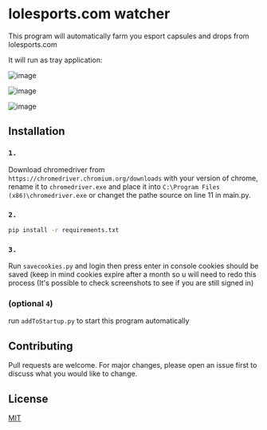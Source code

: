 # lolesports.com watcher

This program will automatically farm you esport capsules and drops from lolesports.com

It will run as tray application:

![image](https://user-images.githubusercontent.com/74879467/168255586-00701752-b7b7-43df-b4d6-d4e78dd15ba8.png)

![image](https://user-images.githubusercontent.com/74879467/168255633-6dfeca31-544b-4eda-bd09-efc3b11c5bd3.png)

![image](https://user-images.githubusercontent.com/74879467/168254938-ca686835-b840-4053-bdc6-949abf264f4c.png)

## Installation

### `1.`

Download chromedriver from `https://chromedriver.chromium.org/downloads` with your version of chrome, rename it to `chromedriver.exe` and place it into `C:\Program Files (x86)\chromedriver.exe` or changet the pathe source on line 11 in main.py.

### `2.`

```bash
pip install -r requirements.txt
```

### `3.`

Run `savecookies.py` and login then press enter in console cookies should be saved (keep in mind cookies expire after a month so u will need to redo this process (It's possible to check screenshots to see if you are still signed in)

### (**optional** `4`)

run `addToStartup.py` to start this program automatically

## Contributing
Pull requests are welcome. For major changes, please open an issue first to discuss what you would like to change.

## License
[MIT](https://choosealicense.com/licenses/mit/)
